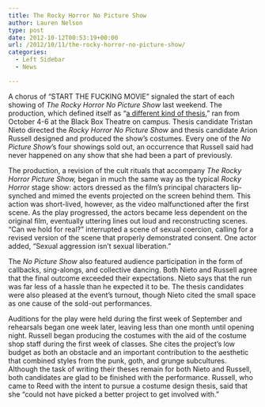 ```yaml
---
title: The Rocky Horror No Picture Show
author: Lauren Nelson
type: post
date: 2012-10-12T00:53:19+00:00
url: /2012/10/11/the-rocky-horror-no-picture-show/
categories:
  - Left Sidebar
  - News

---
```

A chorus of “START THE FUCKING MOVIE” signaled the start of each showing of _The Rocky Horror No Picture Show_ last weekend. The production, which defined itself as “[a different kind of thesis][1],” ran from October 4-6 at the Black Box Theatre on campus. Thesis candidate Tristan Nieto directed the _Rocky Horror No Picture Show_ and thesis candidate Arion Russell designed and produced the show’s costumes. Every one of the _No Picture Show_’s four showings sold out, an occurrence that Russell said had never happened on any show that she had been a part of previously.

The production, a revision of the cult rituals that accompany _The_ _Rocky Horror Picture Show,_ began in much the same way as the typical _Rocky Horror_ stage show: actors dressed as the film’s principal characters lip-synched and mimed the events projected on the screen behind them. This action was short-lived, however, as the video malfunctioned after the first scene. As the play progressed, the actors became less dependent on the original film, eventually uttering lines out loud and reconstructing scenes. “Can we hold for real?” interrupted a scene of sexual coercion, calling for a revised version of the scene that properly demonstrated consent. One actor added, “Sexual aggression isn’t sexual liberation.”

The _No Picture Show_ also featured audience participation in the form of callbacks, sing-alongs, and collective dancing. Both Nieto and Russell agree that the final outcome exceeded their expectations. Nieto says that the run was far less of a hassle than he expected it to be. The thesis candidates were also pleased at the event’s turnout, though Nieto cited the small space as one cause of the sold-out performances.

Auditions for the play were held during the first week of September and rehearsals began one week later, leaving less than one month until opening night. Russell began producing the costumes with the aid of the costume shop staff during the first week of classes. She cites the project’s low budget as both an obstacle and an important contribution to the aesthetic that combined styles from the punk, goth, and grunge subcultures. Although the task of writing their theses remain for both Nieto and Russell, both candidates are glad to be finished with the performance. Russell, who came to Reed with the intent to pursue a costume design thesis, said that she “could not have picked a better project to get involved with.”

 [1]: http://www.reedquest.org/2012/10/cool-thesis-of-the-week-tristan-nieto/ "Cool Thesis of the Week: Tristan Nieto"